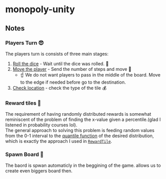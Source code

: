 # monopoly-unity

## Notes
### Players Turn :sunglasses:
 
The players turn is consists of three main stages:
1. [Roll the dice](https://github.com/ChenOst/monopoly-unity/blob/main/Assets/Scripts/Dice/RollTheDice.cs) - Wait until the dice was rolled. :game_die:
2. [Move the player](https://github.com/ChenOst/monopoly-unity/blob/main/Assets/Scripts/Player/Mover.cs) - Send the number of steps and move :feet:
    - :point_up:  We do not want players to pass in the middle of the board.
Move to the edge if needed before go to the destination.
3. [Check location](https://github.com/ChenOst/monopoly-unity/blob/main/Assets/Scripts/Player/CheckLocation.cs) - check the type of the tile :moneybag:

### Reward tiles :gift:

The requirement of having randomly distributed rewards is somewhat reminiscent of the problem of finding the x-value given a percentile.(glad I listened in probability courses lol).  
The general approach to solving this problem is feeding random values from the 0-1 interval to the [quantile function](https://en.wikipedia.org/wiki/Quantile_function) of the desired distribution,
which is exactly the approach I used in [`RewardTile`](https://github.com/ChenOst/monopoly-unity/blob/main/Assets/Scripts/Tiles/RewardTile.cs).

### Spawn Board :repeat:

The baord is spwan automaticly in the beggining of the game.
allows us to create even biggers board then. 

